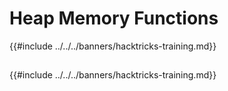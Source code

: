 # Heap Memory Functions

{{#include ../../../banners/hacktricks-training.md}}

##

{{#include ../../../banners/hacktricks-training.md}}



